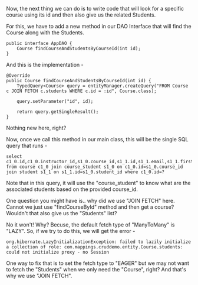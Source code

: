 Now, the next thing we can do is to write code that will look for a specific course using its id and then also give us the related Students.

For this, we have to add a new method in our DAO Interface that will find the Course along with the Students.

    public interface AppDAO {
        Course findCourseAndStudentsByCourseId(int id);
    }

And this is the implementation - 

    @Override
    public Course findCourseAndStudentsByCourseId(int id) {
        TypedQuery<Course> query = entityManager.createQuery("FROM Course c JOIN FETCH c.students WHERE c.id = :id", Course.class);

        query.setParameter("id", id);

        return query.getSingleResult();
    }

Nothing new here, right?

Now, once we call this method in our main class, this will be the single SQL query that runs - 

    select c1_0.id,c1_0.instructor_id,s1_0.course_id,s1_1.id,s1_1.email,s1_1.first_name,s1_1.last_name,c1_0.title from course c1_0 join course_student s1_0 on c1_0.id=s1_0.course_id join student s1_1 on s1_1.id=s1_0.student_id where c1_0.id=?

Note that in this query, it will use the "course_student" to know what are the associated students based on the provided course_id.

One question you might have is.. why did we use "JOIN FETCH" here. Cannot we just use "findCourseById" method and then get a course? Wouldn't that also give us the "Students" list?

No it won't! Why? Becuse, the default fetch type of "ManyToMany" is "LAZY". So, if we try to do this, we will get the error - 

    org.hibernate.LazyInitializationException: failed to lazily initialize a collection of role: com.mappings.cruddemo.entity.Course.students: could not initialize proxy - no Session

One way to fix that is to set the fetch type to "EAGER" but we may not want to fetch the "Students" when we only need the "Course", right? And that's why we use "JOIN FETCH".

